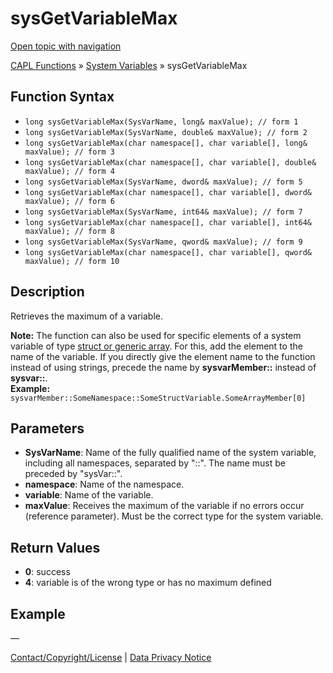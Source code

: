 # sysGetVariableMax

[Open topic with navigation](../../../../../CANoeDEFamily.htm#Topics/CAPLFunctions/SystemVariables/Functions/CAPLfunctionSysGetVariableMax.md)

[CAPL Functions](../../CAPLfunctions.md) » [System Variables](../CAPLfunctionsSystemVariablesOverview.md) » sysGetVariableMax

## Function Syntax

- `long sysGetVariableMax(SysVarName, long& maxValue); // form 1`
- `long sysGetVariableMax(SysVarName, double& maxValue); // form 2`
- `long sysGetVariableMax(char namespace[], char variable[], long& maxValue); // form 3`
- `long sysGetVariableMax(char namespace[], char variable[], double& maxValue); // form 4`
- `long sysGetVariableMax(SysVarName, dword& maxValue); // form 5`
- `long sysGetVariableMax(char namespace[], char variable[], dword& maxValue); // form 6`
- `long sysGetVariableMax(SysVarName, int64& maxValue); // form 7`
- `long sysGetVariableMax(char namespace[], char variable[], int64& maxValue); // form 8`
- `long sysGetVariableMax(SysVarName, qword& maxValue); // form 9`
- `long sysGetVariableMax(char namespace[], char variable[], qword& maxValue); // form 10`

## Description

Retrieves the maximum of a variable.

**Note:** The function can also be used for specific elements of a system variable of type [struct or generic array](../../../Shared/SystemVariables/SysVar.md). For this, add the element to the name of the variable. If you directly give the element name to the function instead of using strings, precede the name by **sysvarMember::** instead of **sysvar::**.  
**Example:** `sysvarMember::SomeNamespace::SomeStructVariable.SomeArrayMember[0]`

## Parameters

- **SysVarName**: Name of the fully qualified name of the system variable, including all namespaces, separated by "::". The name must be preceded by "sysVar::".
- **namespace**: Name of the namespace.
- **variable**: Name of the variable.
- **maxValue**: Receives the maximum of the variable if no errors occur (reference parameter). Must be the correct type for the system variable.

## Return Values

- **0**: success
- **4**: variable is of the wrong type or has no maximum defined

## Example

—

[Contact/Copyright/License](../../../Shared/ContactCopyrightLicense.md) | [Data Privacy Notice](https://www.vector.com/int/en/company/get-info/privacy-policy/)
